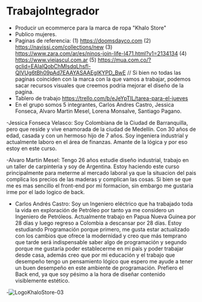 # TrabajoIntegrador
- Producir un ecommerce para la marca de ropa "Khalo Store"
- Publico mujeres.
- Paginas de referencia: (1) https://doomsdayco.com (2) https://navissi.com/collections/new (3) https://www.zara.com/ar/es/ninos-join-life-l471.html?v1=2134134 (4) https://www.viejascul.com.ar (5) https://mua.com.co/?gclid=EAIaIQobChMIsdqLhsfl-QIVUg6tBh09pAd7EAAYASAAEgIKYPD_BwE // Si bien no todas las paginas coinciden con la marca con la que vamos a trabajar, podemos sacar recursos visuales que creemos podria mejorar el diseño de la pagina.
- Tablero de trabajo https://trello.com/b/eJeYpTIL/tarea-para-el-jueves
- En el grupo somos 5 integrantes, Carlos Andres Castro, Jessica Fonseca, Alvaro Martin Mesel, Lorena Monsalve, Santiago Pagano.

-Jessica Fonseca Velasco: Soy Colombiana de la Ciudad de Barranquilla, pero que reside y vive enamorada de la ciudad de Medellín. Con 30 años de edad, casada y con un hermoso hijo de 7 años. Soy ingeniera industrial y actualmente laboro en el área de finanzas. Amante de la lógica y por eso estoy en este curso.

-Alvaro Martin Mesel: Tengo 26 años estudie diseño industrial, trabajo en un taller de carpinteria y soy de Argentina. Estoy haciendo este curso principalmente para meterme al mercado laboral ya que la situacion del pais complica los precios de las maderas y complican las cosas. Si bien se que me es mas sencillo el front-end por mi formacion, sin embargo me gustaria irme por el lado logico de back.

- Carlos Andrés Castro: Soy un Ingeniero eléctrico que ha trabajado toda la vida en exploración de Petróleo por tanto ya me considero un Ingeniero de Petróleos. Actualmente trabajo en Papua Nueva Guinea por 28 días y luego regreso a Colombia a descansar por 28 días.  Estoy estudiando Programación porque primero, me gusta estar actualizado con los cambios que ofrece la modernidad y creo que más temprano que tarde será indispensable saber algo de programación y segundo porque me gustaría poder establecerme en mi país y poder trabajar desde casa, además creo que por mi educación y el trabajo que desempeño tengo un pensamiento lógico que espero me ayude a tener un buen desempeño en este ambiente de programación. Prefiero el Back end, ya que soy pésimo a la hora de diseñar contenido visiblemente estético.




-![LogoKhaloStore-03](https://user-images.githubusercontent.com/111902531/187003396-bbc28ffe-2b0c-45d5-b23d-595fbde61bd7.png)
